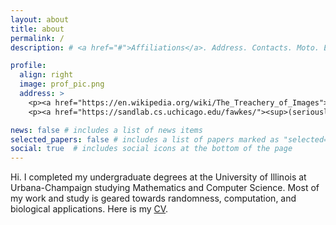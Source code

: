 ```yaml
---
layout: about
title: about
permalink: /
description: # <a href="#">Affiliations</a>. Address. Contacts. Moto. Etc.

profile:
  align: right
  image: prof_pic.png
  address: >
    <p><a href="https://en.wikipedia.org/wiki/The_Treachery_of_Images">this is not me</a></p>
    <p><a href="https://sandlab.cs.uchicago.edu/fawkes/"><sup>(seriously)</sup></a></p>

news: false # includes a list of news items
selected_papers: false # includes a list of papers marked as "selected={true}"
social: true  # includes social icons at the bottom of the page
---
```


Hi. I completed my undergraduate degrees at the University of Illinois at
Urbana-Champaign studying Mathematics and Computer Science.
Most of my work and study is geared towards randomness, computation, and
biological applications.
Here is my <a href="/files/david-brewster-cv.pdf">CV</a>.
